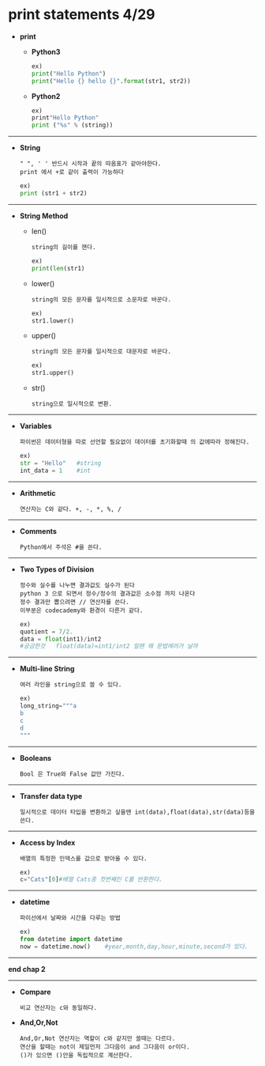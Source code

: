 print statements 4/29
=====================
* **print**

	*	**Python3**

			
		```python
		ex)
		print("Hello Python")
		print("Hello {} hello {}".format(str1, str2))
		```


	*	**Python2**


		```python
		ex)
		print"Hello Python"
		print ("%s" % (string))
		```
***
*	**String**

		" ", ' ' 반드시 시작과 끝의 따옴표가 같아야한다.
		print 에서 +로 같이 출력이 가능하다 

	```python		
	ex) 
	print (str1 + str2)
	```
***
*	**String Method**

	*	len()

			string의 길이를 잰다.


		```python
		ex)	
		print(len(str1)
		```

	*	lower()

			string의 모든 문자를 일시적으로 소문자로 바꾼다. 

		```python			
		ex)	
		str1.lower()
		```
	
	*	upper()

			string의 모든 문자를 일시적으로 대문자로 바꾼다.
		```python
		ex)
		str1.upper()
		```

	*	str()

			string으로 일시적으로 변환.

***
*	**Variables**

		파이썬은 데이터형을 따로 선언할 필요없이 데이터를 초기화할때 의 값에따라 정해진다. 

	```python
	ex)	
	str = "Hello"	#string
	int_data = 1	#int
	```
***
*	**Arithmetic**

		연산자는 C와 같다. +, -, *, %, /

***
*	**Comments**

		Python에서 주석은 #을 쓴다.

***
*	**Two Types of Division**

		정수와 실수를 나누면 결과값도 실수가 된다
		python 3 으로 되면서 정수/정수의 결과값은 소수점 까지 나온다
		정수 결과만 뽑으려면 // 연산자를 쓴다.
		이부분은 codecademy와 환경이 다른거 같다.

	```python
	ex)
	quotient = 7/2.
	data = float(int1)/int2
	#궁금한것	float(data)=int1/int2 일땐 왜 문법에러가 날까
	```
***
*	**Multi-line String**

		여러 라인을 string으로 쓸 수 있다.
	```python
	ex)	
	long_string="""a
	b
	c
	d
	"""
	```
***
*	**Booleans**

		Bool 은 True와 False 값만 가진다.
***
*	**Transfer data type**

		일시적으로 데이터 타입을 변환하고 싶을땐 int(data),float(data),str(data)등을 쓴다.
***
*	**Access by Index**

		배열의 특정한 인덱스를 값으로 받아올 수 있다.

	```python		
	ex)	
	c="Cats"[0]#배열 Cats중 첫번째인 C를 반환한다.
	```
***
*	**datetime**

		파이선에서 날짜와 시간을 다루는 방법 
	```python
	ex)
	from datetime import datetime
	now = datetime.now()	#year,month,day,hour,minute,second가 있다.
	```

***
**end chap 2**
***

*	**Compare**

		비교 연산자는 c와 동일하다.

*	**And,Or,Not**

		And,Or,Not 연산자는 역할이 c와 같지만 쓸때는 다르다.
		연산을 할때는 not이 제일먼저 그다음이 and 그다음이 or이다.
		()가 있으면 ()안을 독립적으로 계산한다.

